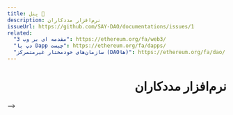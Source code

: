```yaml
---
title: پنل 🚧
description: نرم‌افزار مددکاران
issueUrl: https://github.com/SAY-DAO/documentations/issues/1
related:
  "مقدمه ای بر وب 3": https://ethereum.org/fa/web3/
  "دپ یا Dapp چیست": https://ethereum.org/fa/dapps/
  "سازمان‌های خودمختار غیرمتمرکز (DAOها)": https://ethereum.org/fa/dao/
---
```


 <div dir="rtl" markdown="1">

# نرم‌افزار مددکاران

<ContentStatus />

</div> -->
